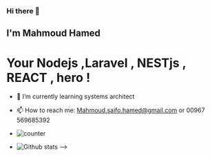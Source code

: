 ### Hi there 👋 

## I'm Mahmoud Hamed 
# Your Nodejs ,Laravel , NESTjs , REACT , hero ! 



- 🌱 I’m currently learning systems architect 

- 📫 How to reach me: Mahmoud.saifo.hamed@gmail.com or 00967 569685392

- ![counter](https://ena7fbetz4jjo2a.m.pipedream.net)
- ![Github stats](https://github-readme-stats.vercel.app/api?username=Mahmoud-Hamed-itfaq)
-->
